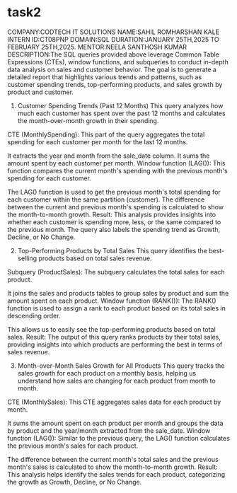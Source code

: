 # task2
COMPANY:CODTECH IT SOLUTIONS
NAME:SAHIL ROMHARSHAN KALE
INTERN ID:CT08PNP
DOMAIN:SQL
DURATION:JANUARY 25TH,2025 TO FEBRUARY 25TH,2025.
MENTOR:NEELA SANTHOSH KUMAR
DESCRIPTION:The SQL queries provided above leverage Common Table Expressions (CTEs), window functions, and subqueries to conduct in-depth data analysis on sales and customer behavior. The goal is to generate a detailed report that highlights various trends and patterns, such as customer spending trends, top-performing products, and sales growth by product and customer.

1. Customer Spending Trends (Past 12 Months)
This query analyzes how much each customer has spent over the past 12 months and calculates the month-over-month growth in their spending.

CTE (MonthlySpending): This part of the query aggregates the total spending for each customer per month for the last 12 months.

It extracts the year and month from the sale_date column.
It sums the amount spent by each customer per month.
Window function (LAG()): This function compares the current month's spending with the previous month's spending for each customer.

The LAG() function is used to get the previous month's total spending for each customer within the same partition (customer).
The difference between the current and previous month's spending is calculated to show the month-to-month growth.
Result: This analysis provides insights into whether each customer is spending more, less, or the same compared to the previous month. The query also labels the spending trend as Growth, Decline, or No Change.

2. Top-Performing Products by Total Sales
This query identifies the best-selling products based on total sales revenue.

Subquery (ProductSales): The subquery calculates the total sales for each product.

It joins the sales and products tables to group sales by product and sum the amount spent on each product.
Window function (RANK()): The RANK() function is used to assign a rank to each product based on its total sales in descending order.

This allows us to easily see the top-performing products based on total sales.
Result: The output of this query ranks products by their total sales, providing insights into which products are performing the best in terms of sales revenue.

3. Month-over-Month Sales Growth for All Products
This query tracks the sales growth for each product on a monthly basis, helping us understand how sales are changing for each product from month to month.

CTE (MonthlySales): This CTE aggregates sales data for each product by month.

It sums the amount spent on each product per month and groups the data by product and the year/month extracted from the sale_date.
Window function (LAG()): Similar to the previous query, the LAG() function calculates the previous month's sales for each product.

The difference between the current month's total sales and the previous month's sales is calculated to show the month-to-month growth.
Result: This analysis helps identify the sales trends for each product, categorizing the growth as Growth, Decline, or No Change.

